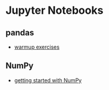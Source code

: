 # Jupyter Notebooks

## pandas

* [warmup exercises](./pandas/warmup/pandas_warmup.ipynb)

## NumPy

* [getting started with NumPy](./numpy/numpy_getting_started.ipynb)
